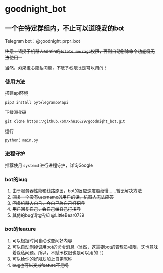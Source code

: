 # goodnight_bot
## 一个在特定群组内，不止可以道晚安的bot

Telegram bot：@goodnight_prpr_bot

~~注意：请授予机器人admin的`delete message`权限，否则自动删除命令功能将无法使用！~~

当然，如果担心隐私问题，不赋予权限也是可以用的！

### 使用方法
搭建api环境

 `pip3 install pytelegrambotapi`

下载源代码

 `git clone https://github.com/xhn16729/goodnight_bot.git`

运行

 `python3 main.py`

### 进程守护
推荐使用 `systemd` 进行进程守护，详询Google

### bot的bug
1. 由于服务器性能和线路原因，bot的反应速度超级慢……暂无解决方法
2. ~~回复一个没有username的用户的话，机器人无法应答~~
3. ~~回复机器人自己，会自己给自己打招呼~~
4. ~~用户回复自己，会自己给自己打招呼~~
5. 其他的bug请tg告知 @LittleBear0729

### bot的feature
1. 可以根据时间自动改变问好内容
2. 可以自动删掉调用bot的命令消息（当然，这需要bot的管理员权限，这也意味着隐私问题。所以，不赋予权限也是可以用的！）
3. 可以给你的好朋友加上自定昵称
3. ~~bug也可以变成feature不是吗~~
